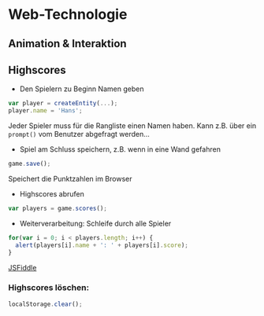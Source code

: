 # Web-Technologie

## Animation & Interaktion



## Highscores

* Den Spielern zu Beginn Namen geben

```js
var player = createEntity(...);
player.name = 'Hans';
```

Jeder Spieler muss für die Rangliste einen Namen haben. Kann z.B. über ein `prompt()` vom Benutzer abgefragt werden...


* Spiel am Schluss speichern, z.B. wenn in eine Wand gefahren

```js
game.save();
```

Speichert die Punktzahlen im Browser


* Highscores abrufen

```js
var players = game.scores();
```

* Weiterverarbeitung: Schleife durch alle Spieler

```js
for(var i = 0; i < players.length; i++) {
  alert(players[i].name + ': ' + players[i].score);
}
```

[JSFiddle](http://jsfiddle.net/8t9x6cwn/)


### Highscores löschen:

```js
localStorage.clear();
```